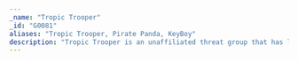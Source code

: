 ```yaml
---
_name: "Tropic Trooper"
_id: "G0081"
aliases: "Tropic Trooper, Pirate Panda, KeyBoy"
description: "Tropic Trooper is an unaffiliated threat group that has led targeted campaigns against targets in Taiwan, the Philippines, and Hong Kong. Tropic Trooper focuses on targeting government, healthcare, transportation, and high-tech industries and has been active since 2011."
---
```

